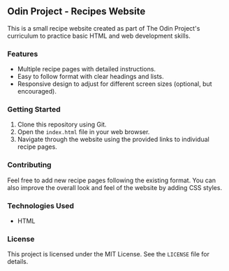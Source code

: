 ## Odin Project - Recipes Website

This is a small recipe website created as part of The Odin Project's curriculum to practice basic HTML and web development skills.

### Features

* Multiple recipe pages with detailed instructions.
* Easy to follow format with clear headings and lists.
* Responsive design to adjust for different screen sizes (optional, but encouraged).

### Getting Started

1. Clone this repository using Git.
2. Open the `index.html` file in your web browser.
3. Navigate through the website using the provided links to individual recipe pages.

### Contributing

Feel free to add new recipe pages following the existing format. You can also improve the overall look and feel of the website by adding CSS styles.

### Technologies Used

* HTML

### License

This project is licensed under the MIT License. See the `LICENSE` file for details.
